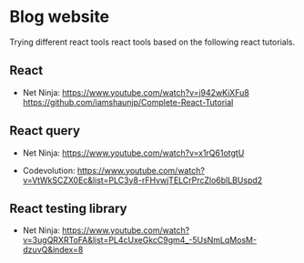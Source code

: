 # Blog website

Trying different react tools react tools based on the following react tutorials.


## React
* Net Ninja:
https://www.youtube.com/watch?v=j942wKiXFu8
https://github.com/iamshaunjp/Complete-React-Tutorial

## React query
* Net Ninja:
https://www.youtube.com/watch?v=x1rQ61otgtU

* Codevolution:
https://www.youtube.com/watch?v=VtWkSCZX0Ec&list=PLC3y8-rFHvwjTELCrPrcZlo6blLBUspd2

## React testing library
* Net Ninja:
https://www.youtube.com/watch?v=3ugQRXRToFA&list=PL4cUxeGkcC9gm4_-5UsNmLqMosM-dzuvQ&index=8

